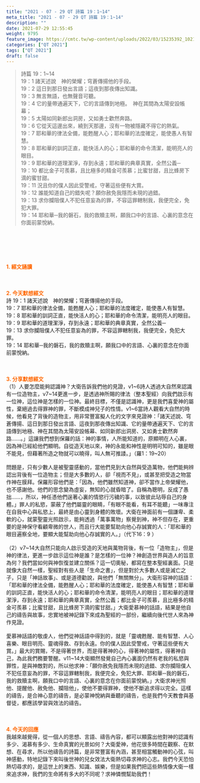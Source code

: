 ```yaml
---
title: "2021 - 07 - 29 QT 詩篇 19：1~14"
meta_title: "2021 - 07 - 29 QT 詩篇 19：1~14"
description: ""
date: 2021-07-29 12:55:45
weight: 9795
feature_image: https://cmtc.tw/wp-content/uploads/2022/03/15235392_10211799862337740_180693556567566654_o-1.webp
categories: ["QT 2021"]
tags: ["QT 2021"]
draft: false
---
```


<blockquote>詩篇 19：1~14<br />
19：1 諸天述說　神的榮耀；穹蒼傳揚他的手段。<br />
19：2 這日到那日發出言語；這夜到那夜傳出知識。<br />
19：3 無言無語，也無聲音可聽。<br />
19：4 它的量帶通遍天下，它的言語傳到地極。　神在其間為太陽安設帳幕；<br />
19：5 太陽如同新郎出洞房，又如勇士歡然奔路。<br />
19：6 它從天這邊出來，繞到天那邊，沒有一物被隱藏不得它的熱氣。<br />
19：7 耶和華的律法全備，能甦醒人心；耶和華的法度確定，能使愚人有智慧。<br />
19：8 耶和華的訓詞正直，能快活人的心；耶和華的命令清潔，能明亮人的眼目。<br />
19：9 耶和華的道理潔淨，存到永遠；耶和華的典章真實，全然公義─<br />
19：10 都比金子可羨慕，且比極多的精金可羨慕；比蜜甘甜，且比蜂房下滴的蜜甘甜。<br />
19：11 況且你的僕人因此受警戒，守著這些便有大賞。<br />
19：12 誰能知道自己的錯失呢？願你赦免我隱而未現的過錯。<br />
19：13 求你攔阻僕人不犯任意妄為的罪，不容這罪轄制我，我便完全，免犯大罪。<br />
19：14 耶和華─我的磐石，我的救贖主啊，願我口中的言語、心裏的意念在你面前蒙悅納。</blockquote><br />
&nbsp;<br />
<br />
&nbsp;<br />
<br />
<span style="color: #ff6600;"><strong>1. </strong><strong>經文誦讀</strong></span><br />
<br />
<span style="color: #ff6600;"><strong> </strong></span><br />
<br />
<span style="color: #ff6600;"><strong>2. 今天默想</strong><strong>經文<br />
</strong></span>詩 19：1 諸天述說　神的榮耀；穹蒼傳揚他的手段。<br />
19：7 耶和華的律法全備，能甦醒人心；耶和華的法度確定，能使愚人有智慧。<br />
19：8 耶和華的訓詞正直，能快活人的心；耶和華的命令清潔，能明亮人的眼目。<br />
19：9 耶和華的道理潔淨，存到永遠；耶和華的典章真實，全然公義─<br />
19：13 求你攔阻僕人不犯任意妄為的罪，不容這罪轄制我，我便完全，免犯大罪。<br />
19：14 耶和華─我的磐石，我的救贖主啊，願我口中的言語、心裏的意念在你面前蒙悅納。<br />
<br />
&nbsp;<br />
<br />
<span style="color: #ff6600;"><strong>3. 分享默想經文<br />
</strong></span>（1）人要怎麼能夠認識神？大衛告訴我們他的見證，v1~6詩人透過大自然來認識有一位造物主，v7~14更進一步，是透過神所賜的律法（整本聖經）向我們啟示有一位神，這位神是怎樣的一位神。最終目標，不僅是認識神，更是我們喜愛神的屬性，棄絕過去得罪神的罪，不斷模成神兒子的性情。v1~6當詩人觀看大自然的時候，他看見了背後的造物主，用非常豐富擬人化的文字來見證神：「諸天述說、穹蒼傳揚、這日到那日發出言語、這夜到那夜傳出知識、它的量帶通遍天下、它的言語傳到地極、神在其間為太陽安設帳幕、如同新郎出洞房、又如勇士歡然奔路……。」這讓我們想到保羅的話：神的事情，人所能知道的，原顯明在人心裏，因為神已經給他們顯明。自從造天地以來，神的永能和神性是明明可知的，雖是眼不能見，但藉著所造之物就可以曉得，叫人無可推諉。」（羅1：19~20）<br />
<br />
問題是，只有少數人是被聖靈感動的，當他們見到大自然與受造萬物，他們能夠辨認出背後有一位造物主；但是大多數的人，卻「視而不見」，或甚至把受造之物當作神在膜拜。保羅形容他們是：「因為，他們雖然知道神，卻不當作上帝榮耀他，也不感謝他。他們的思念變為虛妄，無知的心就昏暗了。自稱為聰明，反成了愚拙……，所以，神任憑他們逞著心裏的情慾行污穢的事，以致彼此玷辱自己的身體。」罪人的私慾，蒙蔽了他們屬靈的眼睛，「有眼不能看，有耳不能聽」一味專注在自我中心與私慾上，最終是由心靈到身體的敗壞。大衛在神面前有一個謙卑、柔軟的心，就蒙聖靈光照啟示，能夠透過「萬事萬物」察覺到神，神不但存在，更重要的是神保守看顧卑微的世人，而且行大能要幫助向他心存誠實的人：「耶和華的眼目遍察全地，要顯大能幫助向他心存誠實的人。」（代下16：9 ）<br />
<br />
（2）v7~14大自然只能向人啟示受造的天地與萬物背後，有一位「造物主」，但是神的律法，更進一步啟示這位神是誰？是怎樣的一位神？神創造世界與造人的旨意為何？我們當如何與神恢復並建立關係？這一切奧秘，都寫在整本聖經裏面。只是就像大自然一樣，聖經對有些人是「生命之書」，但是對於大多數人或是滅亡之子，只是「神話故事」、或是道德勸說，與他們「無關無分」。大衛形容神的話語：「耶和華的律法全備，能甦醒人心；耶和華的法度確定，能使愚人有智慧；耶和華的訓詞正直，能快活人的心；耶和華的命令清潔，能明亮人的眼目；耶和華的道理潔淨，存到永遠；耶和華的典章真實，全然公義；都比金子可羨慕，且比極多的精金可羨慕；比蜜甘甜，且比蜂房下滴的蜜甘甜。」大衛愛慕神的話語，結果是他自己的禱告與故事，忠實地被神記錄下來成為聖經的一部份，繼續向後代世人來為神作見證。<br />
<br />
愛慕神話語的敬虔人，他們從神話語中得到的，就是「靈魂甦醒、能有智慧、人心喜樂、眼目明亮、靈魂得救、存到永遠。你的僕人因此受警戒，守著這些便有大賞。」最大的賞賜，不是得著世界，而是得著神的心，得著神的屬性，得著神自己，為此我們務要警醒。v11~14大衛顯然發覺自己內心裏面仍然有老我的私慾與罪性，是與神敵對的，所以他求神：「願你赦免我隱而未現的過錯、求你攔阻僕人不犯任意妄為的罪，不容這罪轄制我，我便完全，免犯大罪、耶和華─我的磐石，我的救贖主啊，願我口中的言語、心裏的意念在你面前蒙悅納。」大衛求神光照他、提醒他、赦免他、攔阻他」，使他不要得罪神，使他不斷追求得以完全。這樣的禱告，是合神心意的禱告，是必蒙神悅納與垂聽的禱告，也是我們今天教會與基督徒，都應該學習與效法的禱告。<br />
<br />
&nbsp;<br />
<br />
<span style="color: #ff6600;"><strong>4. 今天的回應<br />
</strong></span>我越來越覺得，從一個人的思想、言語、禱告內容，都可以顯露出他對神的認識有多少、渴慕有多少、生命真實的光景如何？大衛愛神，他花很多時間在觀察、在默想、在尋求，所以他禱告的詩篇，是非常豐富有內涵，甚至相當觸動神的心弦，叫神感動，特地記錄下來叫後世神的兒女效法大衛熱切尋求神的心志。我們今天恐怕熱切尋求的，是這世上的東西、知識、娛樂，但是如果我們把這些熱情像大衛一樣來追求神，我們的生命將有多大的不同呢？求神憐憫幫助我們！<br />
<br />
&nbsp;
        